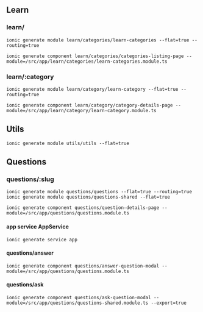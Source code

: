 ## Learn
### learn/
```
ionic generate module learn/categories/learn-categories --flat=true --routing=true

ionic generate component learn/categories/categories-listing-page --module=/src/app/learn/categories/learn-categories.module.ts
```

### learn/:category
```
ionic generate module learn/category/learn-category --flat=true --routing=true

ionic generate component learn/category/category-details-page --module=/src/app/learn/category/learn-category.module.ts
```


## Utils
```
ionic generate module utils/utils --flat=true
```

## Questions
### questions/:slug
```
ionic generate module questions/questions --flat=true --routing=true
ionic generate module questions/questions-shared --flat=true

ionic generate component questions/question-details-page --module=/src/app/questions/questions.module.ts
```

#### app service AppService
```
ionic generate service app
```

#### questions/answer
```
ionic generate component questions/answer-question-modal --module=/src/app/questions/questions.module.ts
```

#### questions/ask
```
ionic generate component questions/ask-question-modal --module=/src/app/questions/questions-shared.module.ts --export=true
```
